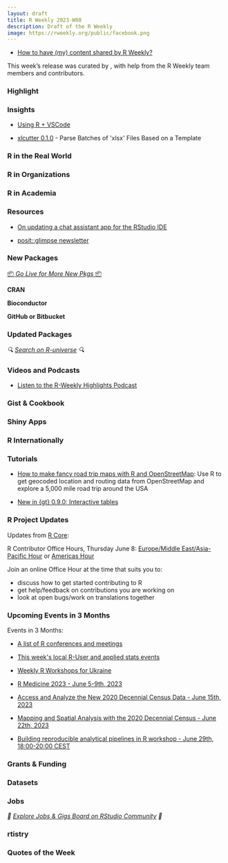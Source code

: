 ```yaml
---
layout: draft
title: R Weekly 2023-W00
description: Draft of the R Weekly
image: https://rweekly.org/public/facebook.png
---
```



+ [How to have (my) content shared by R Weekly?](https://github.com/rweekly/rweekly.org#how-to-have-my-content-shared-by-r-weekly)

This week’s release was curated by [](), with help from the R Weekly team members and contributors.



###  Highlight



### Insights

+ [Using R + VSCode](https://rolkra.github.io/R-VSCode/)

+ [xlcutter 0.1.0](https://hugogruson.fr/posts/xlcutter-0-1-0/) - Parse Batches of 'xlsx' Files Based on a Template


### R in the Real World



###  R in Organizations



###  R in Academia



###  Resources

+ [On updating a chat assistant app for the RStudio IDE](https://samuelenrique.com/posts/2023-06-02-updating-gptstudio/)

+ [posit::glimpse newsletter](https://posit.co/blog/posit-glimpse-newsletter-06/)


###  New Packages

<p class="added-hostname"><a href="https://rweekly.org/live" target="_blank" class="externalLink">📦 <i>Go Live for More New Pkgs</i> 📦</a></p>


**CRAN**



**Bioconductor**



**GitHub or Bitbucket**



### Updated Packages

<i>🔍 [Search on R-universe](https://r-universe.dev/search/) 🔍</i>

###  Videos and Podcasts

* [Listen to the R-Weekly Highlights Podcast](https://rweekly.fireside.fm/)


### Gist & Cookbook



### Shiny Apps



### R Internationally



###  Tutorials

+ [How to make fancy road trip maps with R and OpenStreetMap](https://www.andrewheiss.com/blog/2023/06/01/geocoding-routing-openstreetmap-r/): Use R to get geocoded location and routing data from OpenStreetMap and explore a 5,000 mile road trip around the USA

+ [New in {gt} 0.9.0: Interactive tables](https://posit.co/blog/new-in-gt-0-9-0-interactive-tables/)


<!--<div class="post-more-begin></div><div class="post-more-end"></div>-->

###  R Project Updates

Updates from [R Core](http://developer.r-project.org/blosxom.cgi/R-devel/NEWS):

R Contributor Office Hours, Thursday June 8: [Europe/Middle East/Asia-Pacific Hour](https://www.meetup.com/r-contributors/events/cjsfftyfcjblb/) or [Americas Hour](https://www.meetup.com/r-contributors/events/sjsfftyfcjblb/)

Join an online Office Hour at the time that suits you to:
 - discuss how to get started contributing to R
 - get help/feedback on contributions you are working on
 - look at open bugs/work on translations together

###  Upcoming Events in 3 Months

Events in 3 Months:


+ [A list of R conferences and meetings](https://jumpingrivers.github.io/meetingsR/events.html)

+ [This week's local R-User and applied stats events](https://community.rstudio.com/c/irl)

+ [Weekly R Workshops for Ukraine](https://sites.google.com/view/dariia-mykhailyshyna/main/r-workshops-for-ukraine)

+ [R Medicine 2023 - June 5-9th, 2023](https://events.linuxfoundation.org/r-medicine/)

+ [Access and Analyze the New 2020 Decennial Census Data - June 15th, 2023](https://www.eventbrite.com/e/access-and-analyze-the-new-2020-decennial-census-data-tickets-632022023887)

+ [Mapping and Spatial Analysis with the 2020 Decennial Census - June 22th, 2023](https://www.eventbrite.com/e/mapping-and-spatial-analysis-with-the-2020-decennial-census-tickets-641300375687)

+ [Building reproducible analytical pipelines in R workshop - June 29th, 18:00-20:00 CEST](https://r-posts.com/building-reproducible-analytical-pipelines-in-r-workshop/)

### Grants & Funding


### Datasets


### Jobs

<i>💼 [Explore Jobs & Gigs Board on RStudio Community](https://community.rstudio.com/c/jobs/) 💼</i>

###  rtistry


###  Quotes of the Week
